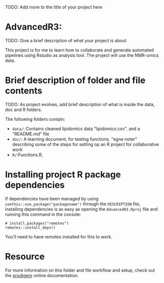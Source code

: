 TODO: Add more to the title of your project here

# AdvancedR3:

TODO: Give a brief description of what your project is about

This project is for me to learn how to collaborate and generate
automated pipelines using Rstudio as analysis tool. The project will use
the NMR-omics data.

# Brief description of folder and file contents

TODO: As project evolves, add brief description of what is inside the
data, doc and R folders.

The following folders contain:

-   `data/`: Contains cleaned lipidomics data "lipidomics.csv". and a
    "README.md" file
-   `doc/`: A learning document, for testing functions. "egne noter"
    describing some of the steps for setting op an R project for
    collaborative work
-   `R/`:Functions.R,

# Installing project R package dependencies

If dependencies have been managed by using
`usethis::use_package("packagename")` through the `DESCRIPTION` file,
installing dependencies is as easy as opening the `AdvancedR3.Rproj`
file and running this command in the console:

```         
# install.packages("remotes")
remotes::install_deps()
```

You'll need to have remotes installed for this to work.

# Resource

For more information on this folder and file workflow and setup, check
out the [prodigenr](https://rostools.github.io/prodigenr) online
documentation.

